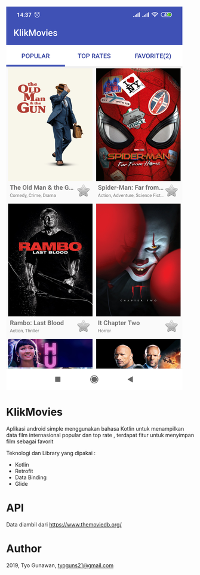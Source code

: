 
![App](https://github.com/tyogunawan23/KlikMovies/blob/master/images/Screenshot_2019-09-27-14-37-25-121_id.code.klikmovies.png)

# KlikMovies

Aplikasi android simple menggunakan bahasa Kotlin untuk menampilkan data film internasional popular dan top rate , terdapat fitur untuk menyimpan film sebagai favorit

Teknologi dan Library yang dipakai :
- Kotlin 
- Retrofit
- Data Binding
- Glide

# API

Data diambil dari https://www.themoviedb.org/


# Author
2019, Tyo Gunawan, tyoguns21@gmail.com


